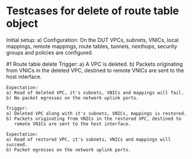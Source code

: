 # Testcases for delete of route table object

Initial setup:
    a) Configuration:
        On the DUT VPCs, subnets, VNICs, local mappings, remote mappings, route
        tables, tunnels, nexthops, security groups and policies are configured.

#1 Route table delete
    Trigger:
    a) A VPC is deleted.
    b) Packets originating from VNICs in the deleted VPC, destined to
       remote VNICs are sent to the host interface.

    Expectation:
    a) Read of deleted VPC, it's subnets, VNICs and mappings will fail.
    b) No packet egresses on the network uplink ports.

    Trigger:
    a) Deleted VPC along with it's subnets, VNICs, mappings is restored.
    b) Packets originating from VNICs in the restored VPC, destined to
       remote VNICs are sent to the host interface.

    Expectation:
    a) Read of restored VPC, it's subnets, VNICs and mappings will succeed.
    b) Packet egresses on the network uplink ports.
